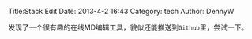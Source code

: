 Title:Stack Edit 
Date: 2013-4-2 16:43
Category: tech
Author: DennyW

发现了一个很有趣的在线MD编辑工具，貌似还能推送到`Github`里，尝试一下。
